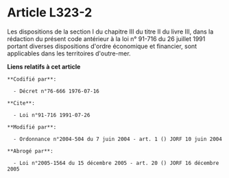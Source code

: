 # Article L323-2

Les dispositions de la section I du chapitre III du titre II du livre III, dans la rédaction du présent code antérieur à la
loi n° 91-716 du 26 juillet 1991 portant diverses dispositions d'ordre économique et financier, sont applicables dans les
territoires d'outre-mer.

**Liens relatifs à cet article**

	**Codifié par**:

	  - Décret n°76-666 1976-07-16

	**Cite**:

	  - Loi n°91-716 1991-07-26

	**Modifié par**:

	  - Ordonnance n°2004-504 du 7 juin 2004 - art. 1 () JORF 10 juin 2004

	**Abrogé par**:

	  - Loi n°2005-1564 du 15 décembre 2005 - art. 20 () JORF 16 décembre 2005
